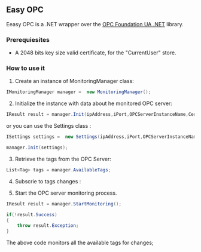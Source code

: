 
## Easy OPC
Eeasy OPC is a .NET wrapper over the [OPC Foundation UA .NET](https://github.com/OPCFoundation/UA-.NET) library.


### Prerequiesites
- A 2048 bits key size valid certificate, for the "CurrentUser" store.


### How to use it

1. Create an instance of MonitoringManager class:

```C#
IMonitoringManager manager =  new MonitoringManager();
```

2. Initialize the instance with data about he monitored OPC server:

```C#
IResult result = manager.Init(ipAddress,iPort,OPCServerInstanceName,CertificateName);
```

 or you can use the Settings class :

```C#
ISettings settings =  new Settings(ipAddress,iPort,OPCServerInstanceName,CertificateName);

manager.Init(settings);
```
3. Retrieve the tags from the OPC Server:

```C#
List<Tag> tags = manager.AvailableTags;	
```

4. Subscrie to tags changes :


4. Start the OPC server monitoring process. 

```C#
IResult result = manager.StartMonitoring();

if(!result.Success)
{ 
 	throw result.Exception;
}
```
The above code monitors all the available tags for changes;


